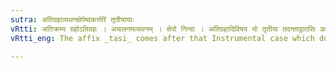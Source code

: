 ```yaml
---
sutra: अतिग्रहाव्यथनक्षेपेष्वकर्त्तरि तृतीयायाः
vRtti: अतिक्रम्य ग्रहोऽतिग्रहः । अचलनमव्यथनम् । क्षेपो निन्दा । अतिग्रहादिविषय यो तृतीया तदन्ताद्वातसिः प्रत्ययो भवति सा चेत्कर्त्तरि न भवति ॥
vRtti_eng: The affix _tasi_ comes after that Instrumental case which does not denote an agent, and is governed by a verb having the sense of 'to excel', 'not to give way', and 'to blame'.

---
```

